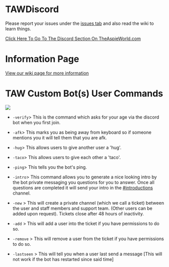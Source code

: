 # TAWDiscord
Please report your issues under the [issues tab](https://github.com/TheCyberCode/TAWDiscord/issues) and also read the wiki to learn things.


[Click Here To Go To The Discord Section On TheAspieWorld.com](https://www.theaspieworld.com/discord)

# Information Page
[View our wiki page for more information](https://github.com/TheCyberCode/TAWDiscord/wiki)


# TAW Custom Bot(s) User Commands
![](https://i.imgur.com/XM1ALDk.jpg)

* `-verify`> This is the command which asks for your age via the discord bot when you first join.

* `-afk`> This marks you as being away from keyboard so if someone mentions you it will tell them that you are afk.

* `-hug`> This allows users to give another user a 'hug'.

* `-taco`> This allows users to give each other a 'taco'.

* `-ping`> This tells you the bot's ping.

* `-intro`> This command allows you to generate a nice looking intro by the bot private messaging you questions for you to answer. Once all questions are completed it will send your intro in the [#introductions](https://discordapp.com/channels/466239080360050718/468518379825790996) channel.

* `-new` > This will create a private channel (which we call a ticket) between the user and staff members and support team. (Other users can be added upon request). Tickets close after 48 hours of inactivity.

* `-add` > This will add a user into the ticket if you have permissions to do so.

* `-remove` > This will remove a user from the ticket if you have permissions to do so.

* `-lastseen` > This will tell you when a user last send a message [This will not work if the bot has restarted since said time]
